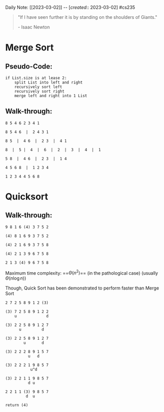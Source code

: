 Daily Note: [[2023-03-02]] -- [*created*:: 2023-03-02] #cs235 

> "If I have seen further it is by standing on the shoulders of Giants."
> 
> \- Isaac Newton

# Merge Sort

## Pseudo-Code:

```
if List.size is at lease 2:
	split List into left and right
	recursively sort left
	recursively sort right
	merge left and right into 1 List
```

## Walk-through:

```
8 5 4 6 2 3 4 1

8 5 4 6  |  2 4 3 1

8 5  |  4 6  |  2 3  |  4 1

8  |  5 |  4  |  6  |  2  |  3  |  4  |  1

5 8  |  4 6  |  2 3  |  1 4

4 5 6 8  |  1 2 3 4

1 2 3 4 4 5 6 8
```

# Quicksort

## Walk-through:

```
9 8 1 6 (4) 3 7 5 2

(4) 8 1 6 9 3 7 5 2

(4) 2 1 6 9 3 7 5 8

(4) 2 1 3 9 6 7 5 8

2 1 3 (4) 9 6 7 5 8
```

Maximum time complexity: ==$\Theta (n^2)$== (in the pathological case)
(usually $\Theta (n \log n)$)

Though, Quick Sort has been demonstrated to perform faster than Merge Sort

```
2 7 2 5 8 9 1 2 (3)

(3) 7 2 5 8 9 1 2 2
    u             d

(3) 2 2 5 8 9 1 2 7
      u         d

(3) 2 2 5 8 9 1 2 7
        u       d

(3) 2 2 2 8 9 1 5 7
          u   d

(3) 2 2 2 1 9 8 5 7
           u^d

(3) 2 2 1 1 9 8 5 7
          d u

2 2 1 1 (3) 9 8 5 7
         d  u

return (4)
```